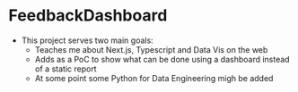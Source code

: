 # FeedbackDashboard
- This project serves two main goals:
    - Teaches me about Next.js, Typescript and Data Vis on the web
    - Adds as a PoC to show what can be done using a dashboard instead of a static report
    - At some point some Python for Data Engineering migh be added